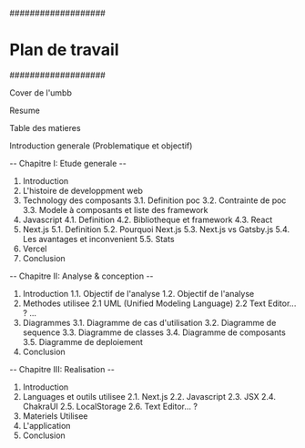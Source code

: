 ###################
# Plan de travail #
###################

Cover de l'umbb

Resume

Table des matieres

Introduction generale (Problematique et objectif)

-- Chapitre I: Etude generale --

1. Introduction
2. L'histoire de developpment web
3. Technology des composants
  3.1. Definition poc
  3.2. Contrainte de poc
  3.3. Modele à composants et liste des framework
4. Javascript
  4.1. Definition
  4.2. Bibliotheque et framework
  4.3. React
5. Next.js
  5.1. Definition
  5.2. Pourquoi Next.js
  5.3. Next.js vs Gatsby.js
  5.4. Les avantages et inconvenient
  5.5. Stats
6. Vercel
7. Conclusion

-- Chapitre II: Analyse & conception --

1. Introduction
  1.1. Objectif de l'analyse
  1.2. Objectif de l'analyse
2. Methodes utilisee
  2.1 UML (Unified Modeling Language)
  2.2 Text Editor... ?
  ...
3. Diagrammes
  3.1. Diagramme de cas d'utilisation
  3.2. Diagramme de sequence
  3.3. Diagramme de classes
  3.4. Diagramme de composants
  3.5. Diagramme de deploiement
4. Conclusion

-- Chapitre III: Realisation --

1. Introduction
2. Languages et outils utilisee
  2.1. Next.js
  2.2. Javascript
  2.3. JSX
  2.4. ChakraUI
  2.5. LocalStorage
  2.6. Text Editor... ?
3. Materiels Utilisee
4. L'application
5. Conclusion
